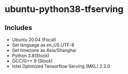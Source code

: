 # ubuntu-python38-tfserving

## Includes

- Ubuntu 20.04 (Focal)
- Set language as en_US.UTF-8
- Set timezone as Asia/Shanghai
- Python 3.8(Stock)
- GCC/G++ 9 (Stock)
- Intel Optimized Tensorflow Serving (MKL) 2.2.0
